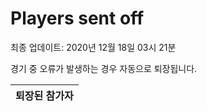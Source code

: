 # Players sent off
최종 업데이트: 2020년 12월 18일 03시 21분


경기 중 오류가 발생하는 경우 자동으로 퇴장됩니다.


| 퇴장된 참가자 |
|:---:|